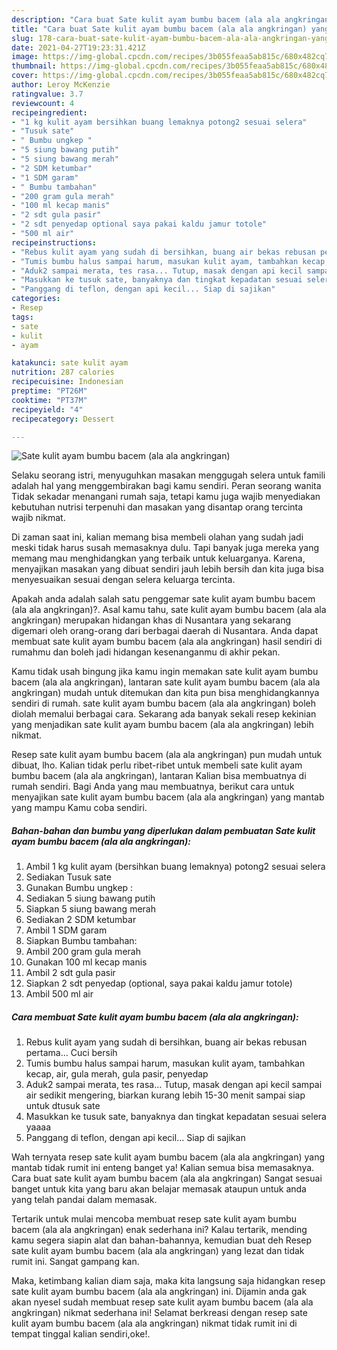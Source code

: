 ```yaml
---
description: "Cara buat Sate kulit ayam bumbu bacem (ala ala angkringan) yang enak dan Mudah Dibuat"
title: "Cara buat Sate kulit ayam bumbu bacem (ala ala angkringan) yang enak dan Mudah Dibuat"
slug: 178-cara-buat-sate-kulit-ayam-bumbu-bacem-ala-ala-angkringan-yang-enak-dan-mudah-dibuat
date: 2021-04-27T19:23:31.421Z
image: https://img-global.cpcdn.com/recipes/3b055feaa5ab815c/680x482cq70/sate-kulit-ayam-bumbu-bacem-ala-ala-angkringan-foto-resep-utama.jpg
thumbnail: https://img-global.cpcdn.com/recipes/3b055feaa5ab815c/680x482cq70/sate-kulit-ayam-bumbu-bacem-ala-ala-angkringan-foto-resep-utama.jpg
cover: https://img-global.cpcdn.com/recipes/3b055feaa5ab815c/680x482cq70/sate-kulit-ayam-bumbu-bacem-ala-ala-angkringan-foto-resep-utama.jpg
author: Leroy McKenzie
ratingvalue: 3.7
reviewcount: 4
recipeingredient:
- "1 kg kulit ayam bersihkan buang lemaknya potong2 sesuai selera"
- "Tusuk sate"
- " Bumbu ungkep "
- "5 siung bawang putih"
- "5 siung bawang merah"
- "2 SDM ketumbar"
- "1 SDM garam"
- " Bumbu tambahan"
- "200 gram gula merah"
- "100 ml kecap manis"
- "2 sdt gula pasir"
- "2 sdt penyedap optional saya pakai kaldu jamur totole"
- "500 ml air"
recipeinstructions:
- "Rebus kulit ayam yang sudah di bersihkan, buang air bekas rebusan pertama... Cuci bersih"
- "Tumis bumbu halus sampai harum, masukan kulit ayam, tambahkan kecap, air, gula merah, gula pasir, penyedap"
- "Aduk2 sampai merata, tes rasa... Tutup, masak dengan api kecil sampai air sedikit mengering, biarkan kurang lebih 15-30 menit sampai siap untuk dtusuk sate"
- "Masukkan ke tusuk sate, banyaknya dan tingkat kepadatan sesuai selera yaaaa"
- "Panggang di teflon, dengan api kecil... Siap di sajikan"
categories:
- Resep
tags:
- sate
- kulit
- ayam

katakunci: sate kulit ayam 
nutrition: 287 calories
recipecuisine: Indonesian
preptime: "PT26M"
cooktime: "PT37M"
recipeyield: "4"
recipecategory: Dessert

---
```



![Sate kulit ayam bumbu bacem (ala ala angkringan)](https://img-global.cpcdn.com/recipes/3b055feaa5ab815c/680x482cq70/sate-kulit-ayam-bumbu-bacem-ala-ala-angkringan-foto-resep-utama.jpg)

Selaku seorang istri, menyuguhkan masakan menggugah selera untuk famili adalah hal yang menggembirakan bagi kamu sendiri. Peran seorang  wanita Tidak sekadar menangani rumah saja, tetapi kamu juga wajib menyediakan kebutuhan nutrisi terpenuhi dan masakan yang disantap orang tercinta wajib nikmat.

Di zaman  saat ini, kalian memang bisa membeli olahan yang sudah jadi meski tidak harus susah memasaknya dulu. Tapi banyak juga mereka yang memang mau menghidangkan yang terbaik untuk keluarganya. Karena, menyajikan masakan yang dibuat sendiri jauh lebih bersih dan kita juga bisa menyesuaikan sesuai dengan selera keluarga tercinta. 



Apakah anda adalah salah satu penggemar sate kulit ayam bumbu bacem (ala ala angkringan)?. Asal kamu tahu, sate kulit ayam bumbu bacem (ala ala angkringan) merupakan hidangan khas di Nusantara yang sekarang digemari oleh orang-orang dari berbagai daerah di Nusantara. Anda dapat membuat sate kulit ayam bumbu bacem (ala ala angkringan) hasil sendiri di rumahmu dan boleh jadi hidangan kesenanganmu di akhir pekan.

Kamu tidak usah bingung jika kamu ingin memakan sate kulit ayam bumbu bacem (ala ala angkringan), lantaran sate kulit ayam bumbu bacem (ala ala angkringan) mudah untuk ditemukan dan kita pun bisa menghidangkannya sendiri di rumah. sate kulit ayam bumbu bacem (ala ala angkringan) boleh diolah memalui berbagai cara. Sekarang ada banyak sekali resep kekinian yang menjadikan sate kulit ayam bumbu bacem (ala ala angkringan) lebih nikmat.

Resep sate kulit ayam bumbu bacem (ala ala angkringan) pun mudah untuk dibuat, lho. Kalian tidak perlu ribet-ribet untuk membeli sate kulit ayam bumbu bacem (ala ala angkringan), lantaran Kalian bisa membuatnya di rumah sendiri. Bagi Anda yang mau membuatnya, berikut cara untuk menyajikan sate kulit ayam bumbu bacem (ala ala angkringan) yang mantab yang mampu Kamu coba sendiri.

<!--inarticleads1-->

##### Bahan-bahan dan bumbu yang diperlukan dalam pembuatan Sate kulit ayam bumbu bacem (ala ala angkringan):

1. Ambil 1 kg kulit ayam (bersihkan buang lemaknya) potong2 sesuai selera
1. Sediakan Tusuk sate
1. Gunakan  Bumbu ungkep :
1. Sediakan 5 siung bawang putih
1. Siapkan 5 siung bawang merah
1. Sediakan 2 SDM ketumbar
1. Ambil 1 SDM garam
1. Siapkan  Bumbu tambahan:
1. Ambil 200 gram gula merah
1. Gunakan 100 ml kecap manis
1. Ambil 2 sdt gula pasir
1. Siapkan 2 sdt penyedap (optional, saya pakai kaldu jamur totole)
1. Ambil 500 ml air




<!--inarticleads2-->

##### Cara membuat Sate kulit ayam bumbu bacem (ala ala angkringan):

1. Rebus kulit ayam yang sudah di bersihkan, buang air bekas rebusan pertama... Cuci bersih
1. Tumis bumbu halus sampai harum, masukan kulit ayam, tambahkan kecap, air, gula merah, gula pasir, penyedap
1. Aduk2 sampai merata, tes rasa... Tutup, masak dengan api kecil sampai air sedikit mengering, biarkan kurang lebih 15-30 menit sampai siap untuk dtusuk sate
1. Masukkan ke tusuk sate, banyaknya dan tingkat kepadatan sesuai selera yaaaa
1. Panggang di teflon, dengan api kecil... Siap di sajikan




Wah ternyata resep sate kulit ayam bumbu bacem (ala ala angkringan) yang mantab tidak rumit ini enteng banget ya! Kalian semua bisa memasaknya. Cara buat sate kulit ayam bumbu bacem (ala ala angkringan) Sangat sesuai banget untuk kita yang baru akan belajar memasak ataupun untuk anda yang telah pandai dalam memasak.

Tertarik untuk mulai mencoba membuat resep sate kulit ayam bumbu bacem (ala ala angkringan) enak sederhana ini? Kalau tertarik, mending kamu segera siapin alat dan bahan-bahannya, kemudian buat deh Resep sate kulit ayam bumbu bacem (ala ala angkringan) yang lezat dan tidak rumit ini. Sangat gampang kan. 

Maka, ketimbang kalian diam saja, maka kita langsung saja hidangkan resep sate kulit ayam bumbu bacem (ala ala angkringan) ini. Dijamin anda gak akan nyesel sudah membuat resep sate kulit ayam bumbu bacem (ala ala angkringan) nikmat sederhana ini! Selamat berkreasi dengan resep sate kulit ayam bumbu bacem (ala ala angkringan) nikmat tidak rumit ini di tempat tinggal kalian sendiri,oke!.

